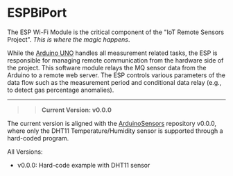 # ESPBiPort

The ESP Wi-Fi Module is the critical component of the "IoT Remote Sensors Project". *This is where the magic happens*.

While the [Arduino UNO](https://github.com/Sharuchakalaka7/ArduinoSensors) handles all measurement related tasks, the ESP is responsible for managing remote communication from the hardware side of the project. This software module relays the MQ sensor data from the Arduino to a remote web server. The ESP controls various parameters of the data flow such as the measurement period and conditional data relay (e.g., to detect gas percentage anomalies).

---

>> **Current Version: v0.0.0**

The current version is aligned with the [ArduinoSensors](https://github.com/Sharuchakalaka7/ArduinoSensors) repository v0.0.0, where only the DHT11 Temperature/Humidity sensor is supported through a hard-coded program.

All Versions:
* v0.0.0: Hard-code example with DHT11 sensor
